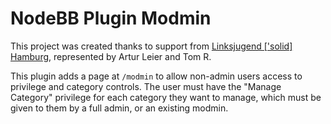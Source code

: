 # NodeBB Plugin Modmin

This project was created thanks to support from [Linksjugend ['solid] Hamburg](https://linksjugend-hamburg.de/), represented by Artur Leier and Tom R.

This plugin adds a page at `/modmin` to allow non-admin users access to privilege and category controls. The user must have the "Manage Category" privilege for each category they want to manage, which must be given to them by a full admin, or an existing modmin.
